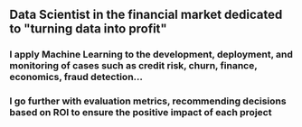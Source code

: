 ## Data Scientist in the financial market dedicated to **"turning data into profit"**
### I apply Machine Learning to the development, deployment, and monitoring of cases such as credit risk, churn, finance, economics, fraud detection...
### I go further with evaluation metrics, recommending decisions based on ROI to ensure the positive impact of each project
